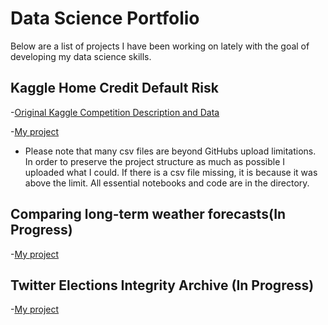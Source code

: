 # Data Science Portfolio

Below are a list of projects I have been working on lately with the goal of developing my data science skills. 

## Kaggle Home Credit Default Risk

-[Original Kaggle Competition Description and Data](https://www.kaggle.com/c/home-credit-default-risk)

-[My project](Kaggle_Home_Credit_Default_Risk/)

- Please note that many csv files are beyond GitHubs upload limitations. In order to preserve the project structure as much as possible I uploaded what I could. If there is a csv file missing, it is because it was above the limit. All essential notebooks and code are in the directory.


## Comparing long-term weather forecasts(In Progress)

-[My project](Comparing_long-term_weather_forecasts/) 


## Twitter Elections Integrity Archive (In Progress)

-[My project](Twitter_Elections_Integrity_Archive/)
